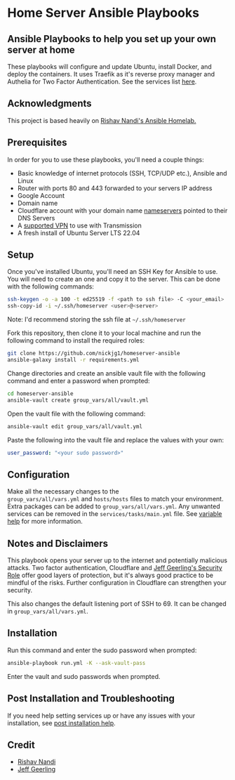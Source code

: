 # Home Server Ansible Playbooks

## Ansible Playbooks to help you set up your own server at home

These playbooks will configure and update Ubuntu, install Docker, and deploy the containers.
It uses Traefik as it's reverse proxy manager and Authelia for Two Factor Authentication. See the services list [here](serviceslist.md).

## Acknowledgments

This project is based heavily on [Rishav Nandi's Ansible Homelab.](https://github.com/rishavnandi/ansible_homelab)

## Prerequisites

In order for you to use these playbooks, you'll need a couple things:

- Basic knowledge of internet protocols (SSH, TCP/UDP etc.), Ansible and Linux
- Router with ports 80 and 443 forwarded to your servers IP address
- Google Account
- Domain name
- Cloudflare account with your domain name [nameservers](https://www.youtube.com/watch?v=uqlo3lCqiy0) pointed to their DNS Servers
- A [supported VPN](https://haugene.github.io/docker-transmission-openvpn/supported-providers/) to use with Transmission
- A fresh install of Ubuntu Server LTS 22.04

## Setup

Once you've installed Ubuntu, you'll need an SSH Key for Ansible to use. You will need to create an one and copy it to the server. This can be done with the following commands:

```bash
ssh-keygen -o -a 100 -t ed25519 -f <path to ssh file> -C <your_email>
ssh-copy-id -i ~/.ssh/homeserver <user>@<server>
```

Note: I'd recommend storing the ssh file at `~/.ssh/homeserver`

Fork this repository, then clone it to your local machine and run the following command to install the required roles:

```bash
git clone https://github.com/nickjg1/homeserver-ansible
ansible-galaxy install -r requirements.yml
```

Change directories and create an ansible vault file with the following command and enter a password when prompted:

```bash
cd homeserver-ansible
ansible-vault create group_vars/all/vault.yml
```

Open the vault file with the following command:

```bash
ansible-vault edit group_vars/all/vault.yml
```

Paste the following into the vault file and replace the values with your own:

```yaml
user_password: "<your sudo password>"
```

## Configuration

Make all the necessary changes to the `group_vars/all/vars.yml` and `hosts/hosts` files to match your environment. Extra packages can be added to `group_vars/all/vars.yml`. Any unwanted services can be removed in the `services/tasks/main.yml` file. See [variable help](variablehelp.md) for more information.

## Notes and Disclaimers

This playbook opens your server up to the internet and potentially malicious attacks. Two factor authentication, Cloudflare and [Jeff Geerling's Security Role](https://github.com/geerlingguy/ansible-role-security) offer good layers of protection, but it's always good practice to be mindful of the risks. Further configuration in Cloudflare can strengthen your security.

This also changes the default listening port of SSH to 69. It can be changed in `group_vars/all/vars.yml`.

## Installation

Run this command and enter the sudo password when prompted:

```bash
ansible-playbook run.yml -K --ask-vault-pass
```

Enter the vault and sudo passwords when prompted.

## Post Installation and Troubleshooting

If you need help setting services up or have any issues with your installation, see [post installation help](postinstallation.md).

## Credit

- [Rishav Nandi](https://github.com/rishavnandi)
- [Jeff Geerling](https://github.com/geerlingguy)
